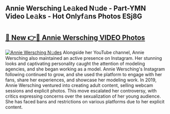 ## Annie Wersching Le𝚊ked N𝚞de - Part-YMN Video Le𝚊ks - Hot Onlyf𝚊ns Photos ESj8G

# <h2><a href="http://ab69277.deff.icu/?id=Annie+Wersching">🔗 New 👉🔴 Annie Wersching VIDEO Photos</a></h2>

[![Annie Wersching N𝚞des](https://i.imgur.com/rIISA9y.gif)](http://ab69277.deff.icu/?id=Annie+Wersching)
Alongside her YouTube channel, Annie Wersching also maintained an active presence on Instagram. Her stunning looks and captivating personality caught the attention of modeling agencies, and she began working as a model. Annie Wersching's Instagram following continued to grow, and she used the platform to engage with her fans, share her experiences, and showcase her modeling work. In 2019, Annie Wersching ventured into creating adult content, selling webcam sessions and explicit photos. This move escalated her controversy, with critics expressing concerns over the sexualization of her young audience. She has faced bans and restrictions on various platforms due to her explicit content.

